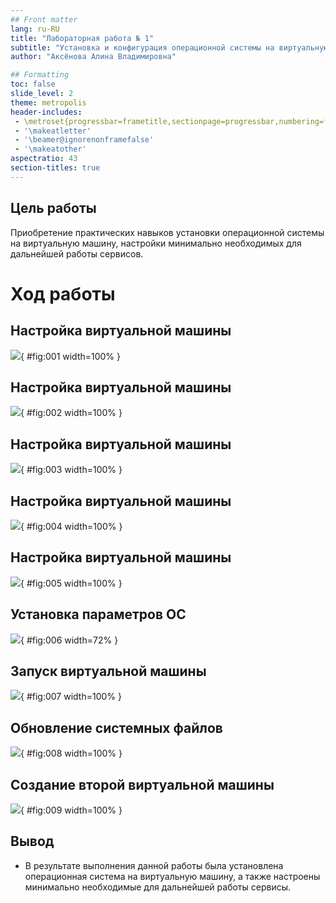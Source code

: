 ```yaml
---
## Front matter
lang: ru-RU
title: "Лабораторная работа № 1"
subtitle: "Установка и конфигурация операционной системы на виртуальную машину"
author: "Аксёнова Алина Владимировна"

## Formatting
toc: false
slide_level: 2
theme: metropolis
header-includes: 
 - \metroset{progressbar=frametitle,sectionpage=progressbar,numbering=fraction}
 - '\makeatletter'
 - '\beamer@ignorenonframefalse'
 - '\makeatother'
aspectratio: 43
section-titles: true
---
```


## Цель работы

Приобретение практических навыков установки операционной системы на виртуальную машину, настройки минимально необходимых для дальнейшей работы сервисов.


# Ход работы

## Настройка виртуальной машины

![](image/pres/1.png){ #fig:001 width=100% }

## Настройка виртуальной машины

![](image/pres/2.png){ #fig:002 width=100% }

## Настройка виртуальной машины

![](image/pres/3.png){ #fig:003 width=100% }

## Настройка виртуальной машины

![](image/pres/4.png){ #fig:004 width=100% }

## Настройка виртуальной машины

![](image/pres/5.png){ #fig:005 width=100% }

## Установка параметров ОС

![](image/pres/6.png){ #fig:006 width=72% }

## Запуск виртуальной машины

![](image/pres/7.png){ #fig:007 width=100% }

## Обновление системных файлов

![](image/pres/8.png){ #fig:008 width=100% }

## Создание второй виртуальной машины

![](image/pres/9.png){ #fig:009 width=100% }

## Вывод

- В результате выполнения данной работы была установлена операционная система на виртуальную машину, а также настроены минимально необходимые для дальнейшей работы сервисы.